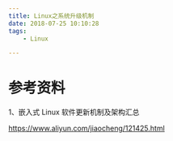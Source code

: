 ```yaml
---
title: Linux之系统升级机制
date: 2018-07-25 10:10:28
tags:
	- Linux

---
```






# 参考资料

1、嵌入式 Linux 软件更新机制及架构汇总

https://www.aliyun.com/jiaocheng/121425.html